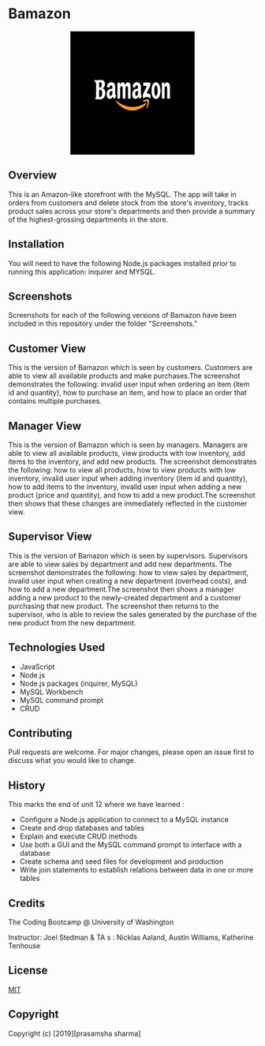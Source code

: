 # Bamazon

<img src="screenshots/bamazon.jpg" width="350" height="250" style=" display: block;  margin-left: auto;  margin-right: auto;  width: 50%">

## Overview

This is an Amazon-like storefront with the MySQL. The app will take in orders from customers and delete stock from the store's inventory,
tracks product sales across your store's departments and then provide a summary of the highest-grossing departments in the store.

## Installation

You will need to have the following Node.js packages installed prior to running this application:
inquirer and MYSQL.

## Screenshots

Screenshots for each of the following versions of Bamazon have been included in this repository under the
folder "Screenshots."

## Customer View

This is the version of Bamazon which is seen by customers. Customers are able to view all available products and
make purchases.The screenshot demonstrates the following: invalid user input when ordering an item (item id and quantity),
how to purchase an item, and how to place an order that contains multiple purchases.

## Manager View

This is the version of Bamazon which is seen by managers. Managers are able to view all available products, view products
with low inventory, add items to the inventory, and add new products. The screenshot demonstrates the following: how to view
all products, how to view products with low inventory, invalid user input when adding inventory (item id and quantity),
how to add items to the inventory, invalid user input when adding a new product (price and quantity), and how to add
a new product.The screenshot then shows that these changes are immediately reflected in the customer view.

## Supervisor View

This is the version of Bamazon which is seen by supervisors. Supervisors are able to view sales by department and add
new departments. The screenshot demonstrates the following: how to view sales by department, invalid user input when
creating a new department (overhead costs), and how to add a new department.The screenshot then shows a manager adding a
new product to the newly-created department and a customer purchasing that new product. The screenshot then returns to the
supervisor, who is able to review the sales generated by the purchase of the new product from the new department.

## Technologies Used

- JavaScript
- Node.js
- Node.js packages (inquirer, MySQL)
- MySQL Workbench
- MySQL command prompt
- CRUD

## Contributing

Pull requests are welcome. For major changes, please open an issue first to
discuss what you would like to change.

## History

This marks the end of unit 12 where we have learned :

- Configure a Node.js application to connect to a MySQL instance
- Create and drop databases and tables
- Explain and execute CRUD methods
- Use both a GUI and the MySQL command prompt to interface with a database
- Create schema and seed files for development and production
- Write join statements to establish relations between data in one or more tables

## Credits

The Coding Bootcamp @ University of Washington

Instructor: Joel Stedman & TA s : Nicklas Aaland, Austin Williams,
Katherine Tenhouse

## License

[MIT](https://choosealicense.com/licenses/mit/)

## Copyright

Copyright (c) [2019][prasamsha sharma]
